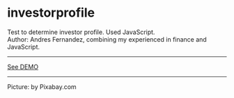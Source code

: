 # investorprofile
Test to determine investor profile. Used JavaScript. 
<br/>
Author: Andres Fernandez, combining my experienced in finance and JavaScript. <br/>

<hr/>
<a href="https://afercastro.github.io/investorprofile/">See DEMO</a><br/>
<hr/>
Picture: by Pixabay.com
